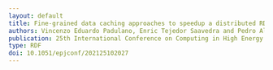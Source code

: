 ```yaml
---
layout: default
title: Fine-grained data caching approaches to speedup a distributed RDataFrame analysis
authors: Vincenzo Eduardo Padulano, Enric Tejedor Saavedra and Pedro Alonso-Jordá
publication: 25th International Conference on Computing in High Energy and Nuclear Physics (CHEP 2021)
type: RDF
doi: 10.1051/epjconf/202125102027
---
```

